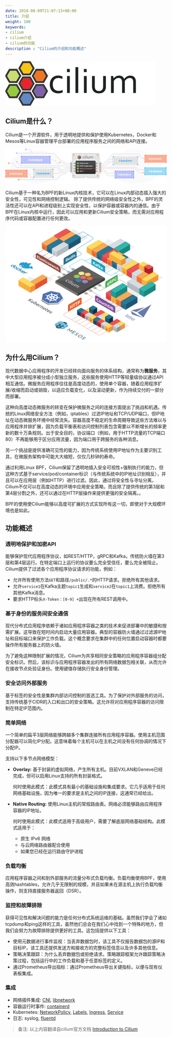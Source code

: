 ```yaml
---
date: 2018-08-09T21:07:13+08:00
title: 介绍
weight: 100
keywords:
- cilium
- cilium介绍
- cilium的功能
description : "Cilium的介绍和功能概述"
---
```


![](images/cilium-logo.svg)

## Cilium是什么？

Cilium是一个开源软件，用于透明地提供和保护使用Kubernetes，Docker和Mesos等Linux容器管理平台部署的应用程序服务之间的网络和API连接。

![](images/cilium-connectivity.jpg)

Cilium基于一种名为BPF的新Linux内核技术，它可以在Linux内部动态插入强大的安全性，可见性和网络控制逻辑。 除了提供传统的网络级安全性之外，BPF的灵活性还可以在API和进程级别上实现安全性，以保护容器或容器内的通信。由于BPF在Linux内核中运行，因此可以应用和更新Cilium安全策略，而无需对应用程序代码或容器配置进行任何更改。

![](images/cilium-ecosystem.jpg)

## 为什么用Cilium？

现代数据中心应用程序的开发已经转向面向服务的体系结构，通常称为**微服务**，其中大型应用程序被分成小型独立服务，这些服务使用HTTP等轻量级协议通过API相互通信。微服务应用程序往往是高度动态的，使用单个容器，随着应用程序扩展/收缩而启动或销毁，以适应负载变化，以及滚动更新，作为持续交付的一部分而部署。

这种向高度动态微服务的转变在保护微服务之间的连接方面提出了挑战和机遇。传统的Linux网络安全方法（例如，iptables）过滤IP地址和TCP/UDP端口，但IP地址在动态微服务环境中经常流失。容器高度不稳定的生命周期导致这些方法难以与应用程序并排扩展，因为负载平衡表和访问控制列表包含需要以不断增长的频率更新的数十万条规则。出于安全目的，协议端口（例如，用于HTTP流量的TCP端口80）不再能够用于区分应用流量，因为端口用于跨服务的各种消息。

另一个挑战是提供准确可见性的能力，因为传统系统使用IP地址作为主要识别工具，在微服务架构中可能大大缩短，仅仅几秒钟的寿命。

通过利用Linux BPF，Cilium保留了透明地插入安全可视性+强制执行的能力，但这种方式基于service/pod/container标识（与传统系统中的IP地址识别相反），并且可以在应用层（例如HTTP）进行过滤。因此，通过将安全性与寻址分离，Cilium不仅可以在高度动态的环境中应用安全策略，而且除了提供传统的第3层和第4层分割之外，还可以通过在HTTP层操作来提供更强的安全隔离。。

BPF的使用使Cilium能够以高度可扩展的方式实现所有这一切，即使对于大规模环境也是如此。

## 功能概述

### 透明地保护和加密API

能够保护现代应用程序协议，如REST/HTTP，gRPC和Kafka。传统防火墙在第3层和第4层运行。在特定端口上运行的协议要么完全受信任，要么完全被阻止。Cilium提供了过滤各个应用程序协议请求的功能，例如：

- 允许所有使用方法`GET`和路径`/public/.*`的HTTP请求。拒绝所有其他请求。
- 允许`service1`在Kafka主题`topic1`生成和`service2`在`topic1`上消费。拒绝所有其他Kafka消息。
- 要求HTTP标头`X-Token：[0-9] +`出现在所有REST调用中。

### 基于身份的服务间安全通信

现代分布式应用程序依赖于诸如应用程序容器之类的技术来促进部署中的敏捷和按需扩展。这导致在短时间内启动大量应用容器。典型的容器防火墙通过过滤源IP地址和目标端口来保护工作负载。这个概念要求在集群中的任何位置启动容器时都要操作所有服务器上的防火墙。

为了避免这种限制扩展的情况，Cilium为共享相同安全策略的应用程序容器组分配安全标识。然后，该标识与应用程序容器发出的所有网络数据包相关联，从而允许在接收节点处验证身份。使用键值存储执行安全身份管理。

### 安全访问外部服务

基于标签的安全性是集群内部访问控制的首选工具。为了保护对外部服务的访问，支持传统基于CIDR的入口和出口的安全策略。这允许将对应用程序容器的访问限制在特定IP范围内。

### 简单网络

一个简单的扁平3层网络能够跨越多个集群连接所有应用程序容器。使用主机范围分配器可以简化IP分配。这意味着每个主机可以在主机之间没有任何协调的情况下分配IP。

支持以下多节点网络模型：

- **Overlay:** 基于封装的虚拟网络，产生所有主机。目前VXLAN和Geneve已经完成，但可以启用Linux支持的所有封装格式。

	何时使用此模式：此模式具有最小的基础设施和集成要求。它几乎适用于任何网络基础设施，因为唯一的要求是主机之间的IP连接，这通常已经给出。

- **Native Routing:** 使用Linux主机的常规路由表。网络必须能够路由应用程序容器的IP地址。

	何时使用此模式：此模式适用于高级用户，需要了解底层网络基础结构。此模式适用于：

	- 原生 IPv6 网络
	- 与云网络路由器配合使用
	- 如果您已经在运行路由守护进程

### 负载均衡

应用程序容器之间和到外部服务的流量分布式负载均衡。负载均衡使用BPF，使用高效hashtables，允许几乎无限制的规模，并且如果未在源主机上执行负载均衡操作，则支持直接服务器返回（DSR）。

### 监控和故障排除

获得可见性和解决问题的能力是任何分布式系统运维的基础。虽然我们学会了诸如tcpdump和ping这样的工具，虽然他们总会在我们心中找到一个特殊的地方，但我们会努力为故障排除提供更好的工具。这包括提供以下工具：

- 使用元数据进行事件监视：当丢弃数据包时，该工具不仅报告数据包的源IP和目标IP，该工具还提供发送方和接收方的完整标签信息以及许多其他信息。
- 策略决策跟踪：为什么丢弃数据包或拒绝请求。策略跟踪框架允许跟踪策略决策过程，包括运行中的工作负载和基于任意标签的定义。
- 通过Prometheus导出指标：通过Prometheus导出关键指标，以便与现有仪表板集成。

### 集成

- 网络插件集成: [CNI](https://github.com/containernetworking/cni), [libnetwork](https://github.com/docker/libnetwork)
- 容器运行时事件: [containerd](https://github.com/containerd/containerd)
- Kubernetes: [NetworkPolicy](https://kubernetes.io/docs/concepts/services-networking/network-policies/), [Labels](https://kubernetes.io/docs/concepts/overview/working-with-objects/labels/), [Ingress](https://kubernetes.io/docs/concepts/services-networking/ingress/), [Service](https://kubernetes.io/docs/concepts/services-networking/service/)
- 日志: syslog, [fluentd](http://www.fluentd.org/)

> 备注: 以上内容翻译自cilium官方文档 [Introduction to Cilium](https://cilium.readthedocs.io/en/v1.2/intro/#intro)